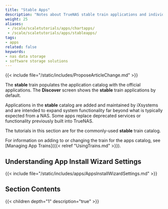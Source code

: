 ```yaml
---
title: "Stable Apps"
description: "Notes about TrueNAS stable train applications and individual tutorials for these applications."
weight: 25
aliases:
 - /scale/scaletutorials/apps/chartapps/
 - /scale/scaletutorials/apps/stableapps/
tags:
- apps
related: false
keywords:
- nas data storage
- software storage solutions
---
```



{{< include file="/static/includes/ProposeArticleChange.md" >}}

The **stable** train populates the application catalog with the official applications.
The **Discover** screen shows the **stable** train applications by default.

Applications in the **stable** catalog are added and maintained by iXsystems and are intended to expand system functionality far beyond what is typically expected from a NAS.
Some apps replace deprecated services or functionality previously built into TrueNAS.

The tutorials in this section are for the commonly-used **stable** train catalog.

For information on adding to or changing the train for the apps catalog, see [Managing App Trains]({{< relref "UsingTrains.md" >}}).

## Understanding App Install Wizard Settings

{{< include file="/static/includes/apps/AppsInstallWizardSettings.md" >}}

<div class="noprint">

## Section Contents

{{< children depth="1" description="true" >}}

</div>
